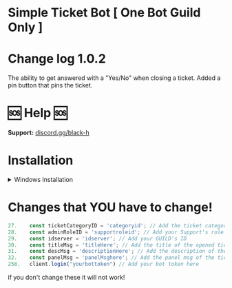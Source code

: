 # Simple Ticket Bot [ One Bot **Guild** Only ]

# Change log 1.0.2

The ability to get answered with a "Yes/No" when closing a ticket.
Added a pin button that pins the ticket.


# 🆘 Help 🆘

**Support:** [discord.gg/black-h](https://discord.gg/black-h)

# Installation

<details>
<summary>Windows Installation</summary>
<br>

1. Install [Node.js](https://nodejs.org/en) [ 1.16.6+ ]
2. Install [Visual Studio Code](https://code.visualstudio.com/)
```bash
3. Download this Project
4. npm init
5. npm i discord.js@13
6. node .
```

and done!
</details>

# Changes that YOU have to change!

```js
27.    const ticketCategoryID = 'categoryid'; // Add the ticket category ID
28.    const adminRoleID = 'supportroleid'; // Add your Support's role ID
29.    const idserver = 'idserver'; // Add your GUILD's ID
30.    const titleMsg = 'titleHere'; // Add the title of the opened ticket message
31.    const descMsg = 'descriptionHere'; // Add the description of the opened ticket message
32.    const panelMsg = 'panelMsghere'; // Add the panel msg of the ticket panel message
258.   client.login("yourbottoken") // Add your bot token here

```

if you don't change these it will not work!
